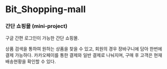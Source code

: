 # Bit_Shopping-mall
<h3>간단 쇼핑몰 (mini-project)</h3>

구글 간편 로그인이 가능한 간단 쇼핑몰.

상품 검색을 통하여 원하는 상품을 찾을 수 있고, 회원의 경우 장바구니에 담아 한번에 결제 가능하다.
카카오페이를 통한 결제와 일반 결제로 나눠지며, 구매 후 고객은 현재 배송현황을 확인할 수 있다.
